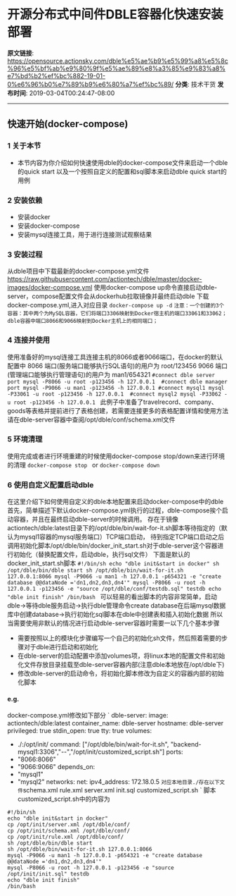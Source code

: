 # 开源分布式中间件DBLE容器化快速安装部署

**原文链接**: https://opensource.actionsky.com/dble%e5%ae%b9%e5%99%a8%e5%8c%96%e5%bf%ab%e9%80%9f%e5%ae%89%e8%a3%85%e9%83%a8%e7%bd%b2%ef%bc%882-19-01-0%e6%96%b0%e7%89%b9%e6%80%a7%ef%bc%89/
**分类**: 技术干货
**发布时间**: 2019-03-04T00:24:47-08:00

---

## 快速开始(docker-compose)
### 1 关于本节
- 本节内容为你介绍如何快速使用dble的docker-compose文件来启动一个dble的quick start
以及一个按照自定义的配置和sql脚本来启动dble quick start的用例
### 2 安装依赖
- 安装docker
- 安装docker-compose
- 安装mysql连接工具，用于进行连接测试观察结果
### 3 安装过程
从dble项目中下载最新的docker-compose.yml文件
https://raw.githubusercontent.com/actiontech/dble/master/docker-images/docker-compose.yml
使用docker-compose up命令直接启动dble-server，compose配置文件会从dockerhub拉取镜像并最终启动dble
下载docker-compose.yml,进入对应目录
`docker-compose up -d`
`注意：一个创建的3个容器：其中两个为MySQL容器，它们将端口3306映射到Docker宿主机的端口33061和33062；dble容器中端口8066和9066映射到Docker主机上的相同端口；
`
### 4 连接并使用
使用准备好的mysql连接工具连接主机的8066或者9066端口，在docker的默认配置中
8066 端口(服务端口能够执行SQL语句)的用户为 root/123456
9066 端口(管理端口能够执行管理语句)的用户为 man1/654321
`#connect dble server port
mysql -P8066 -u root -p123456 -h 127.0.0.1 
#connect dble manager port
mysql -P9066 -u man1 -p123456 -h 127.0.0.1
#connect mysql1
mysql -P33061 -u root -p123456 -h 127.0.0.1 
#connect mysql2
mysql -P33062 -u root -p123456 -h 127.0.0.1
`
此例子中准备了travelrecord、company、goods等表格并提前进行了表格创建，若需要连接更多的表格配置详情和使用方法
请在dble-server容器中查阅/opt/dble/conf/schema.xml文件
### 5 环境清理
使用完成或者进行环境重建的时候使用docker-compose stop/down来进行环境的清理
`docker-compose stop
`
or
`docker-compose down
`
### 6 使用自定义配置启动dble
在这里介绍下如何使用自定义的dble本地配置来启动docker-compose中的dble
首先，简单描述下默认docker-compose.yml执行的过程，dble-compose挨个启动容器，并且在最终启动dble-server的时候调用。
存在于镜像actiontech/dble:latest目录下的/opt/dble/bin/wait-for-it.sh脚本等待指定的（默认为mysql1容器的mysql服务端口）TCP端口启动，
待到指定TCP端口启动之后调用初始化脚本/opt/dble/bin/docker_init_start.sh对于dble-server这个容器进行初始化（替换配置文件，启动dble，执行sql文件）
下面是默认的docker_init_start.sh脚本
`#!/bin/sh
echo "dble init&start in docker"
sh /opt/dble/bin/dble start
sh /opt/dble/bin/wait-for-it.sh 127.0.0.1:8066
mysql -P9066 -u man1 -h 127.0.0.1 -p654321 -e "create database @@dataNode ='dn1,dn2,dn3,dn4'"
mysql -P8066 -u root -h 127.0.0.1 -p123456 -e "source /opt/dble/conf/testdb.sql" testdb
echo "dble init finish"
/bin/bash
`
可以轻易的看出脚本的内容非常简单，启动dble->等待dble服务启动->执行dble管理命令create database在后端mysql数据库中创建database->执行初始化sql脚本在dble中创建表和插入初始化数据
所以当需要使用非默认的情况进行启动dble-server容器时需要一以下几个基本步骤
+ 需要按照以上的模块化步骤编写一个自己的初始化sh文件，然后照着需要的步骤对于dble进行启动和初始化
+ 在dble-server的启动配置中添加volumes项，将linux本地的配置文件和初始化文件存放目录挂载至dble-server容器内部(注意dble本地放在/opt/dble下)
+ 修改dble-server的启动命令，将初始化脚本修改为自定义的容器内部的初始化脚本
#### e.g.
docker-compose.yml修改如下部分
` dble-server:
image: actiontech/dble:latest
container_name: dble-server
hostname: dble-server
privileged: true
stdin_open: true
tty: true
volumes:
- ./:/opt/init/
command: ["/opt/dble/bin/wait-for-it.sh", "backend-mysql1:3306","--","/opt/init/customized_script.sh"]
ports:
- "8066:8066"
- "9066:9066"
depends_on:
- "mysql1"
- "mysql2"
networks:
net:
ipv4_address: 172.18.0.5
`
对应本地目录./存在以下文件
`schema.xml rule.xml server.xml init.sql customized_script.sh
`
脚本customized_script.sh中的内容为
```
#!/bin/sh
echo "dble init&start in docker"
cp /opt/init/server.xml /opt/dble/conf/
cp /opt/init/schema.xml /opt/dble/conf/
cp /opt/init/rule.xml /opt/dble/conf/
sh /opt/dble/bin/dble start
sh /opt/dble/bin/wait-for-it.sh 127.0.0.1:8066
mysql -P9066 -u man1 -h 127.0.0.1 -p654321 -e "create database @@dataNode ='dn1,dn2,dn3,dn4'"
mysql -P8066 -u root -h 127.0.0.1 -p123456 -e "source /opt/init/init.sql" testdb
echo "dble init finish"
/bin/bash
```